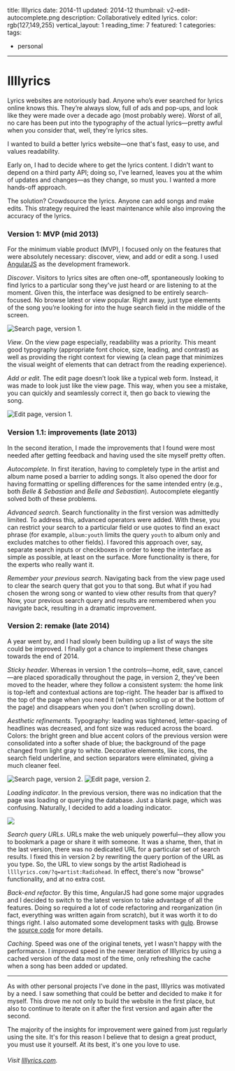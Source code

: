 title: llllyrics
date: 2014-11
updated: 2014-12
thumbnail: v2-edit-autocomplete.png
description: Collaboratively edited lyrics.
color: rgb(127,149,255)
vertical_layout: 1
reading_time: 7
featured: 1
categories:
tags:
- personal
---

# llllyrics

Lyrics websites are notoriously bad. Anyone who’s ever searched for lyrics online knows this. They’re always slow, full of ads and pop-ups, and look like they were made over a decade ago (most probably were). Worst of all, no care has been put into the typography of the actual lyrics—pretty awful when you consider that, well, they're lyrics sites.

I wanted to build a better lyrics website—one that's fast, easy to use, and values readability.

Early on, I had to decide where to get the lyrics content. I didn't want to depend on a third party API; doing so, I've learned, leaves you at the whim of updates and changes—as they change, so must you. I wanted a more hands-off approach.

The solution? Crowdsource the lyrics. Anyone can add songs and make edits. This strategy required the least maintenance while also improving the accuracy of the lyrics.

### Version 1: MVP (mid 2013)

For the minimum viable product (MVP), I focused only on the features that were absolutely necessary: discover, view, and add or edit a song. I used [AngularJS](https://angularjs.org/) as the development framework.

*Discover*. Visitors to lyrics sites are often one-off, spontaneously looking to find lyrics to a particular song they've just heard or are listening to at the moment. Given this, the interface was designed to be entirely search-focused. No browse latest or view popular. Right away, just type elements of the song you’re looking for into the huge search field in the middle of the screen.

<img class="wide bordered rounded" src="v1-search.png" alt="Search page, version 1.">

*View*. On the view page especially, readability was a priority. This meant good typography (appropriate font choice, size, leading, and contrast) as well as providing the right context for viewing (a clean page that minimizes the visual weight of elements that can detract from the reading experience).

*Add or edit*. The edit page doesn’t look like a typical web form. Instead, it was made to look just like the view page. This way, when you see a mistake, you can quickly and seamlessly correct it, then go back to viewing the song.

<img class="wide bordered rounded" src="v1-edit.png" alt="Edit page, version 1.">

### Version 1.1: improvements (late 2013)

In the second iteration, I made the improvements that I found were most needed after getting feedback and having used the site myself pretty often.

*Autocomplete*. In first iteration, having to completely type in the artist and album name posed a barrier to adding songs. It also opened the door for having formatting or spelling differences for the same intended entry (e.g., both *Belle & Sebastian* and *Belle and Sebastian*). Autocomplete elegantly solved both of these problems.

*Advanced search*. Search functionality in the first version was admittedly limited. To address this, advanced operators were added. With these, you can restrict your search to a particular field or use quotes to find an exact phrase (for example, `album:youth` limits the query `youth` to album only and excludes matches to other fields). I favored this approach over, say, separate search inputs or checkboxes in order to keep the interface as simple as possible, at least on the surface. More functionality is there, for the experts who really want it.

*Remember your previous search*. Navigating back from the view page used to clear the search query that got you to that song. But what if you had chosen the wrong song or wanted to view other results from that query? Now, your previous search query and results are remembered when you navigate back, resulting in a dramatic improvement.

### Version 2: remake (late 2014)

A year went by, and I had slowly been building up a list of ways the site could be improved. I finally got a chance to implement these changes towards the end of 2014.

*Sticky header*. Whereas in version 1 the controls—home, edit, save, cancel—are placed sporadically throughout the page, in version 2, they've been moved to the header, where they follow a consistent system: the home link is top-left and contextual actions are top-right. The header bar is affixed to the top of the page when you need it (when scrolling up or at the bottom of the page) and disappears when you don't (when scrolling down).

*Aesthetic refinements*. Typography: leading was tightened, letter-spacing of headlines was decreased, and font size was reduced across the board. Colors: the bright green and blue accent colors of the previous version were consolidated into a softer shade of blue; the background of the page changed from light gray to white. Decorative elements, like icons, the search field underline, and section separators were eliminated, giving a much cleaner feel.

<img class="wide bordered rounded" src="v2-search.png" alt="Search page, version 2.">
<img class="wide bordered rounded" src="v2-edit.png" alt="Edit page, version 2.">

*Loading indicator*. In the previous version, there was no indication that the page was loading or querying the database. Just a blank page, which was confusing. Naturally, I decided to add a loading indicator.

<img class="default" src="loading.gif">

*Search query URLs*. URLs make the web uniquely powerful—they allow you to bookmark a page or share it with someone. It was a shame, then, that in the last version, there was no dedicated URL for a particular set of search results. I fixed this in version 2 by rewriting the query portion of the URL as you type. So, the URL to view songs by the artist Radiohead is `llllyrics.com/?q=artist:Radiohead`. In effect, there's now "browse" functionality, and at no extra cost.

*Back-end refactor*. By this time, AngularJS had gone some major upgrades and I decided to switch to the latest version to take advantage of all the features. Doing so required a lot of code refactoring and reorganization (in fact, everything was written again from scratch), but it was worth it to do things right. I also automated some development tasks with [gulp](http://gulpjs.com/). Browse the [source code](https://github.com/justinjaywang/llllyrics) for more details.

*Caching*. Speed was one of the original tenets, yet I wasn't happy with the performance. I improved speed in the newer iteration of llllyrics by using a cached version of the data most of the time, only refreshing the cache when a song has been added or updated.

---
<!-- learnings -->
As with other personal projects I’ve done in the past, llllyrics was motivated by a need. I saw something that could be better and decided to make it for myself. This drove me not only to build the website in the first place, but also to continue to iterate on it after the first version and again after the second.

The majority of the insights for improvement were gained from just regularly using the site. It's for this reason I believe that to design a great product, you must use it yourself. At its best, it's one you love to use.

###### *Visit [llllyrics.com](http://llllyrics.com)*.